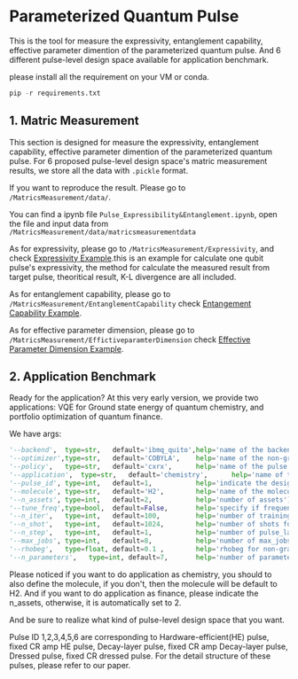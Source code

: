# Parameterized Quantum Pulse
This is the tool for measure the expressivity, entanglement capability, effective parameter dimention of the parameterized quantum pulse. And 6 different pulse-level design space available for application benchmark. 

please install all the requirement on your VM or conda.

```python
pip -r requirements.txt
```

## 1. Matric Measurement
This section is designed for measure the expressivity, entanglement capability, effective parameter dimention of the parameterized quantum pulse.
For 6 proposed pulse-level design space's matric measurement results, we store all the data with `.pickle` format.

If you want to reproduce the result. Please go to `/MatricsMeasurement/data/`.

You can find a ipynb file `Pulse_Expressibility&Entanglement.ipynb`, open the file and input data from `/MatricsMeasurement/data/matricsmeasurementdata`

As for expressivity, please go to `/MatricsMeasurement/Expressivity`, and check [Expressivity Example](https://github.com/zlianghahaha/ParameterizedQuantumPulse/blob/main/MatricsMeasurement/Expressivity/JakartaPulseVQA_Expressibility.ipynb).this is an example for calculate one qubit pulse's expressivity, the method for calculate the measured result from target pulse, theoritical result, K-L divergence are all included.

As for entanglement capability, please go to `/MatricsMeasurement/EntanglementCapability` check [Entangement Capability Example](https://github.com/zlianghahaha/ParameterizedQuantumPulse/blob/main/MatricsMeasurement/EntanglementCapability/Pulse_Entanglement_Example.ipynb).

As for effective parameter dimension, please go to `/MatricsMeasurement/EffictiveparamterDimension` check [Effective Parameter Dimension Example](https://github.com/zlianghahaha/ParameterizedQuantumPulse/blob/main/MatricsMeasurement/EffectiveparameterDimension/EffectiveParameterDimension_Example.ipynb).


## 2. Application Benchmark

Ready for the application?
At this very early version, we provide two applications: VQE for Ground state energy of quantum chemistry, and portfolio optimization of quantum finance.

We have args:

```python
'--backend',  type=str,   default='ibmq_quito',help='name of the backend(Or a simulator like FakeManila)')
'--optimizer',type=str,   default='COBYLA',    help='name of the non-gradient optimizer')
'--policy',   type=str,   default='cxrx',      help='name of the pulse growth policy, deleted in this version')
'--application',  type=str,   default='chemistry',      help='name of the benchmark application')
'--pulse_id', type=int,   default=1,           help='indicate the design space at pulse level.')
'--molecule', type=str,   default='H2',        help='name of the molecules')
'--n_assets', type=int,   default=2,           help='number of assets')
'--tune_freq',type=bool,  default=False,       help='specify if frequencies are tuned')
'--n_iter',   type=int,   default=100,         help='number of training iterations')
'--n_shot',   type=int,   default=1024,        help='number of shots for measurement')
'--n_step',   type=int,   default=1,           help='number of pulse_layers')
'--max_jobs', type=int,   default=8,           help='number of max_jobs for multiprocessing')
'--rhobeg',   type=float, default=0.1 ,        help='rhobeg for non-gradient optimizer')
'--n_parameters',   type=int, default=7,       help='number of parameters in pulse ansatz')
```
Please noticed if you want to do application as chemistry, you should to also define the molecule, if you don't, then the molecule will be default to H2.
And if you want to do application as finance, please indicate the n_assets, otherwise, it is automatically set to 2.

And be sure to realize what kind of pulse-level design space that you want. 

Pulse ID 1,2,3,4,5,6 are corresponding to Hardware-efficient(HE) pulse, fixed CR amp HE pulse, Decay-layer pulse, fixed CR amp Decay-layer pulse, Dressed pulse, fixed CR dressed pulse. For the detail structure of these pulses, please refer to our paper.

